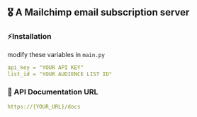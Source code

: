 ## 🎖 A Mailchimp email subscription server

### ⚡️Installation
 modify these variables in `main.py`

```yaml
api_key = "YOUR API KEY"
list_id = "YOUR AUDIENCE LIST ID"
```


### 📄 API Documentation URL

```yaml
https://{YOUR_URL}/docs
```